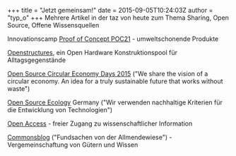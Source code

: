 +++
title = "Jetzt gemeinsam!"
date = 2015-09-05T10:24:03Z
author = "typ_o"
+++
Mehrere Artikel in der taz von heute zum Thema Sharing, Open Source,
Offene Wissensquellen  
  
Innovationscamp [Proof of Concept POC21](http://www.poc21.cc/) -
umweltschonende Produkte  
  
[Openstructures](http://openstructures.net), ein Open Hardware
Konstruktionspool für Alltagsgegenstände  
  
[Open Source Circular Economy Days 2015](https://oscedays.org/) ("We
share the vision of a circular economy. An idea for a truly sustainable
future that works without waste")  
  
[Open Source Ecology](http://opensourceecology.de/) Germany ("Wir
verwenden nachhaltige Kriterien für die Entwicklung von Technologien")  
  
[Open Access](https://www.open-access.net/startseite/) - freier Zugang
zu wissenschaftlicher Information  
  
[Commonsblog](https://commonsblog.wordpress.com/) ("Fundsachen von der
Allmendewiese") - Vergemeinschaftung von Gütern und Wissen
